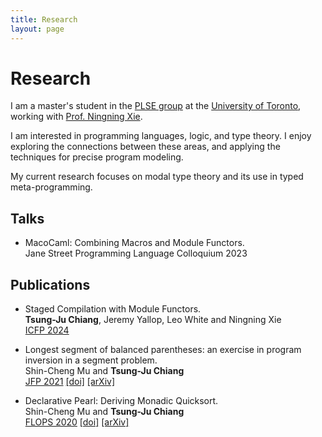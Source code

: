 ```yaml
---
title: Research
layout: page
---
```


# Research

I am a master's student
in the [PLSE group](https://www.cs.toronto.edu/~prose/)
at the [University of Toronto](https://www.utoronto.ca/),
working with [Prof. Ningning Xie](https://xnning.github.io).

I am interested in programming languages, logic, and type theory.
I enjoy exploring the connections between these areas,
and applying the techniques for precise program modeling.

My current research focuses on modal type theory and its use in typed meta-programming.

## Talks

- MacoCaml: Combining Macros and Module Functors.\
  Jane Street Programming Language Colloquium 2023

## Publications

- Staged Compilation with Module Functors.\
  **Tsung-Ju Chiang**, Jeremy Yallop, Leo White and Ningning Xie\
  [ICFP 2024](https://icfp24.sigplan.org/)

- Longest segment of balanced parentheses: an exercise in program inversion in a segment problem.\
  Shin-Cheng Mu and **Tsung-Ju Chiang**\
  [JFP 2021](https://www.cambridge.org/core/journals/journal-of-functional-programming)
  [\[doi\]](https://doi.org/10.1017/S0956796821000253)
  [\[arXiv\]](https://arxiv.org/abs/2101.09699)

- Declarative Pearl: Deriving Monadic Quicksort.\
  Shin-Cheng Mu and **Tsung-Ju Chiang**\
  [FLOPS 2020](https://www.ipl.riec.tohoku.ac.jp/FLOPS2020/)
  [\[doi\]](https://doi.org/10.1007/978-3-030-59025-3_8)
  [\[arXiv\]](https://arxiv.org/abs/2101.11421)
